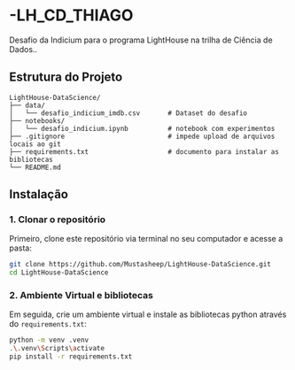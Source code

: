 # -LH_CD_THIAGO
Desafio da Indicium para o programa LightHouse na trilha de Ciência de Dados..

## Estrutura do Projeto

```
LightHouse-DataScience/
├── data/
│   └── desafio_indicium_imdb.csv       # Dataset do desafio
├── notebooks/          
│   └── desafio_indicium.ipynb          # notebook com experimentos
├── .gitignore                          # impede upload de arquivos locais ao git
├── requirements.txt                    # documento para instalar as bibliotecas
└── README.md
```

## Instalação

### 1. Clonar o repositório
Primeiro, clone este repositório via terminal no seu computador e acesse a pasta:

```bash
git clone https://github.com/Mustasheep/LightHouse-DataScience.git
cd LightHouse-DataScience
```

### 2. Ambiente Virtual e bibliotecas
Em seguida, crie um ambiente virtual e instale as bibliotecas python através do `requirements.txt`:

```bash
python -m venv .venv
.\.venv\Scripts\activate
pip install -r requirements.txt
```